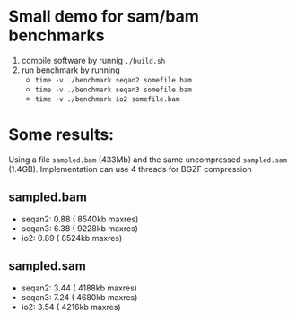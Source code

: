 # Small demo for sam/bam benchmarks

1. compile software by runnig `./build.sh`
2. run benchmark by running
    - `time -v ./benchmark seqan2 somefile.bam`
    - `time -v ./benchmark seqan3 somefile.bam`
    - `time -v ./benchmark io2 somefile.bam`

# Some results:
Using a file `sampled.bam` (433Mb)  and the same uncompressed `sampled.sam` (1.4GB).
Implementation can use 4 threads for BGZF compression
## sampled.bam
 - seqan2:  0.88  ( 8540kb maxres)
 - seqan3:  6.38  ( 9228kb maxres)
 - io2:     0.89  ( 8524kb maxres)

## sampled.sam
 - seqan2:  3.44  ( 4188kb maxres)
 - seqan3:  7.24  ( 4680kb maxres)
 - io2:     3.54  ( 4216kb maxres)
